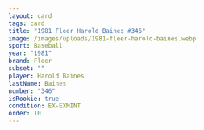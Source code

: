 ```yaml
---
layout: card
tags: card
title: "1981 Fleer Harold Baines #346"
image: /images/uploads/1981-fleer-harold-baines.webp
sport: Baseball
year: "1981"
brand: Fleer
subset: ""
player: Harold Baines
lastName: Baines
number: "346"
isRookie: true
condition: EX-EXMINT
order: 10
---
```

